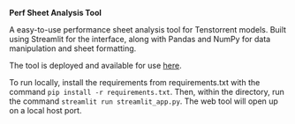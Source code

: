 **Perf Sheet Analysis Tool**

A easy-to-use performance sheet analysis tool for Tenstorrent models. Built using Streamlit for the interface, along with Pandas and NumPy for data manipulation and sheet formatting.

The tool is deployed and available for use <a href="https://perfsheet.streamlit.app" target="_blank">here</a>.

To run locally, install the requirements from requirements.txt with the command `pip install -r requirements.txt`. Then, within the directory, run the command `streamlit run streamlit_app.py`. The web tool will open up on a local host port.